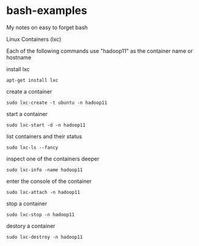 bash-examples
=============

My notes on easy to forget bash 

Linux Containers (lxc)

Each of the following commands use "hadoop11" as the container name or hostname

install lxc

    apt-get install lxc

create a container

    sudo lxc-create -t ubuntu -n hadoop11

start a container

    sudo lxc-start -d -n hadoop11

list containers and their status

    sudo lxc-ls --fancy

inspect one of the containers deeper

    sudo lxc-info -name hadoop11
  
enter the console of the container

    sudo lxc-attach -n hadoop11

stop a container

    sudo lxc-stop -n hadoop11

destory a container

    sudo lxc-destroy -n hadoop11
